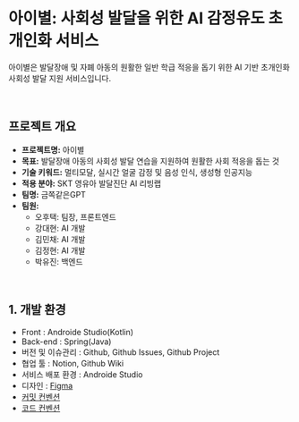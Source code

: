 # 아이별: 사회성 발달을 위한 AI 감정유도 초개인화 서비스

아이별은 발달장애 및 자폐 아동의 원활한 일반 학급 적응을 돕기 위한 AI 기반 초개인화 사회성 발달 지원 서비스입니다.

<br>

## 프로젝트 개요
- **프로젝트명:** 아이별
- **목표:** 발달장애 아동의 사회성 발달 연습을 지원하여 원활한 사회 적응을 돕는 것
- **기술 키워드:** 멀티모달, 실시간 얼굴 감정 및 음성 인식, 생성형 인공지능
- **적용 분야:** SKT 영유아 발달진단 AI 리빙랩
- **팀명:** 금쪽같은GPT
- **팀원:**
  - 오후택: 팀장, 프론트엔드
  - 강대현: AI 개발
  - 김민채: AI 개발
  - 김정현: AI 개발
  - 박유진: 백엔드

<br>

## 1. 개발 환경

- Front : Androide Studio(Kotlin)
- Back-end : Spring(Java)
- 버전 및 이슈관리 : Github, Github Issues, Github Project
- 협업 툴 : Notion, Github Wiki
- 서비스 배포 환경 : Androide Studio
- 디자인 : [Figma](https:/)
- [커밋 컨벤션]()
- [코드 컨벤션]()
<br>
